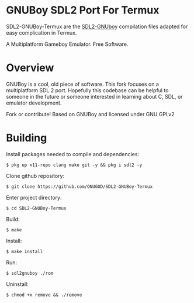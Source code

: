 # GNUBoy SDL2 Port For Termux

SDL2-GNUBoy-Termux are the [SDL2-GNUboy](https://github.com/AlexOberhofer/SDL2-GNUBoy) compilation files adapted for easy complication in Termux.

A Multiplatform Gameboy Emulator. Free Software.

# Overview

GNUBoy is a cool, old piece of software. This fork focuses on a multiplatform SDL 2 port. Hopefully this codebase can be helpful to someone in the future or someone interested in learning about C, SDL, or emulator development.

Fork or contribute! Based on GNUBoy and licensed under GNU GPLv2

# Building

Install packages needed to compile and dependencies:

```
$ pkg up x11-repo clang make git -y && pkg i sdl2 -y
```
Clone github repository:

```
$ git clone https://github.com/ONUGOD/SDL2-GNUBoy-Termux
```
Enter project directory:

```
$ cd SDL2-GNUBoy-Termux
```
Build:

```
$ make
```
Install:

```
$ make install
```
Run:

```
$ sdl2gnuboy ./rom
```
Uninstall:

```
$ chmod +x remove && ./remove
```



